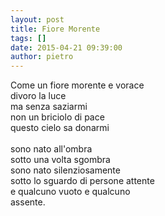 ```yaml
---
layout: post
title: Fiore Morente
tags: []
date: 2015-04-21 09:39:00
author: pietro
---
```

Come un fiore morente e vorace<br/>divoro la luce<br/>ma senza saziarmi<br/>non un briciolo di pace<br/>questo cielo sa donarmi<br/><br/>sono nato all'ombra<br/>sotto una volta sgombra<br/>sono nato silenziosamente<br/>sotto lo sguardo di persone attente<br/>e qualcuno vuoto e qualcuno<br/>assente.
